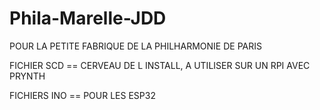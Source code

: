 # Phila-Marelle-JDD
POUR LA PETITE FABRIQUE DE LA PHILHARMONIE DE PARIS


FICHIER SCD == CERVEAU DE L INSTALL, A UTILISER SUR UN RPI AVEC PRYNTH

FICHIERS INO == POUR LES ESP32

